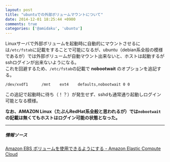 ```yaml
---
layout: post
title: "ubuntuでの外部ボリュームマウントについて"
date: 2014-12-01 18:25:44 +0900
comments: true
categories: ['@amidaku', 'ubuntu']
---
```


Linuxサーバで外部ボリュームを起動時に自動的にマウントさせるには`/etc/fstab`に記載をすることで可能になるが、ubuntu（debian系全般の模様であるが）では外部ボリュームが自動マウント出来ないと、ホストは起動するがsshログインが出来ないようになる。  
これを回避するため、`/etc/fstab`の記載で **nobootwait** のオプションを追記する。


```
/dev/xvdf1		/mnt	ext4	defaults,nobootwait	0 0
```

この追記で起動時に待ち（！？）が発生せず、sshdも通常通り起動しログイン可能となる模様。

**なお、AMAZON Linux（たぶんRedHat系全般と思われるが）では`nobootwait`の記載は無くてもホストはログイン可能の状態となった。**

<hr>

##### 情報ソース

[Amazon EBS ボリュームを使用できるようにする - Amazon Elastic Compute Cloud](http://docs.aws.amazon.com/ja_jp/AWSEC2/latest/UserGuide/ebs-using-volumes.html)
